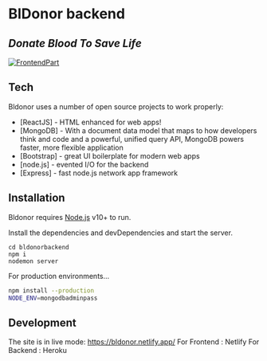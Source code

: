 # BlDonor backend 
## _Donate Blood To Save Life_


[![FrontendPart]()](https://github.com/farhanshahriyar/bldonorfrontend)

## Tech

Bldonor uses a number of open source projects to work properly:

- [ReactJS] - HTML enhanced for web apps!
- [MongoDB] - With a document data model that maps to how developers think and code and a powerful, unified query API, MongoDB powers faster, more flexible application
- [Bootstrap] - great UI boilerplate for modern web apps
- [node.js] - evented I/O for the backend
- [Express] - fast node.js network app framework


## Installation

Bldonor requires [Node.js](https://nodejs.org/) v10+ to run.

Install the dependencies and devDependencies and start the server.

```
cd bldonorbackend
npm i
nodemon server
```

For production environments...

```sh
npm install --production
NODE_ENV=mongodbadminpass
```

## Development

The site is in live mode: https://bldonor.netlify.app/
For Frontend : Netlify
For Backend : Heroku


